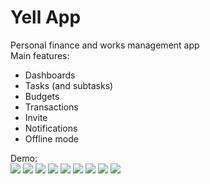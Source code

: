 # Yell App

Personal finance and works management app \
Main features:
- Dashboards
- Tasks (and subtasks)
- Budgets
- Transactions
- Invite
- Notifications
- Offline mode

Demo:\
<img src="demo/Picture1.png"/>
<img src="demo/Picture2.png"/>
<img src="demo/Picture3.png"/>
<img src="demo/Picture4.png"/>
<img src="demo/Picture5.png"/>
<img src="demo/Picture6.png"/>
<img src="demo/Picture7.png"/>
<img src="demo/Picture8.png"/>
<img src="demo/Picture9.png"/>